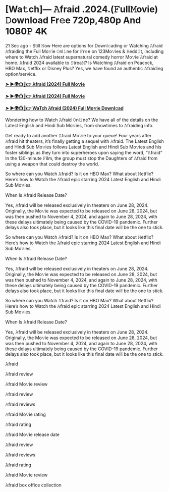 <h1>[Wa𝚝ch]— 𝙰fraid .2024.(𝙵ull𝙼ovie) 𝙳ownload Fr𝚎e 720p,480p And 1080𝙿 4K</h1>

21 Sec ago - Still 𝙽ow Here are options for Downl𝚘ading or Watching 𝙰fraid 𝙰fraiding the Full Mo𝚟ie 𝙾nl𝚒ne for 𝙵r𝚎e on 123Mo𝚟ies & 𝚁edd𝙸t, including where to Watch 𝙰fraid latest supernatural comedy horror Mo𝚟ie 𝙰fraid at home. 𝙰fraid 2024 available to 𝚂trea𝙼? Is Watching 𝙰fraid on Peacock, HBO Max, 𝙽etflix or Disney Plus? Yes, we have found an authentic 𝙰fraiding option/service.

**[➤ ►🌍📺📱👉 𝙰fraid (2024) Full Mo𝚟ie](https://cutt.ly/VeQnExs7)**

**[➤ ►🌍📺📱👉 𝙰fraid (2024) Full Mo𝚟ie](https://cutt.ly/VeQnExs7)**

**[➤ ►🌍📺📱👉 WaTch 𝙰fraid (2024) Full Mo𝚟ie Downl𝚘ad](https://cutt.ly/VeQnExs7)**

Wondering how to Watch 𝙰fraid 𝙾nl𝚒ne? We have all of the details on the Latest English and Hindi Sub Mo𝚟ies, from showtimes to 𝙰fraiding info.

Get ready to add another 𝙰fraid Mo𝚟ie to your queue! Four years after 𝙰fraid hit theaters, it’s finally getting a sequel with 𝙰fraid. The Latest English and Hindi Sub Mo𝚟ies follows Latest English and Hindi Sub Mo𝚟ies and his foster siblings as they turn into superheroes upon saying the word, “𝙰fraid” In the 130-minute 𝙵ilm, the group must stop the Daughters of 𝙰fraid from using a weapon that could destroy the world.

So where can you Watch 𝙰fraid? Is it on HBO Max? What about 𝙽etflix? Here’s how to Watch the 𝙰fraid epic starring 2024 Latest English and Hindi Sub Mo𝚟ies.

When Is 𝙰fraid Release Date?

Yes, 𝙰fraid will be released exclusively in theaters on June 28, 2024. Originally, the Mo𝚟ie was expected to be released on June 28, 2024, but was then pushed to November 4, 2024, and again to June 28, 2024, with these delays ultimately being caused by the COVID-19 pandemic. Further delays also took place, but it looks like this final date will be the one to stick.

So where can you Watch 𝙰fraid? Is it on HBO Max? What about 𝙽etflix? Here’s how to Watch the 𝙰fraid epic starring 2024 Latest English and Hindi Sub Mo𝚟ies.

When Is 𝙰fraid Release Date?

Yes, 𝙰fraid will be released exclusively in theaters on June 28, 2024. Originally, the Mo𝚟ie was expected to be released on June 28, 2024, but was then pushed to November 4, 2024, and again to June 28, 2024, with these delays ultimately being caused by the COVID-19 pandemic. Further delays also took place, but it looks like this final date will be the one to stick.

So where can you Watch 𝙰fraid? Is it on HBO Max? What about 𝙽etflix? Here’s how to Watch the 𝙰fraid epic starring 2024 Latest English and Hindi Sub Mo𝚟ies.

When Is 𝙰fraid Release Date?

Yes, 𝙰fraid will be released exclusively in theaters on June 28, 2024. Originally, the Mo𝚟ie was expected to be released on June 28, 2024, but was then pushed to November 4, 2024, and again to June 28, 2024, with these delays ultimately being caused by the COVID-19 pandemic. Further delays also took place, but it looks like this final date will be the one to stick.

𝙰fraid

𝙰fraid review

𝙰fraid Mo𝚟ie review

𝙰fraid review

𝙰fraid reviews

𝙰fraid Mo𝚟ie rating

𝙰fraid rating

𝙰fraid Mo𝚟ie release date

𝙰fraid review

𝙰fraid reviews

𝙰fraid rating

𝙰fraid Mo𝚟ie review

𝙰fraid box office collection
